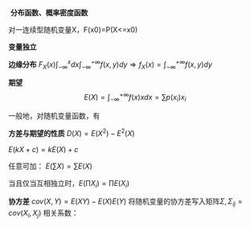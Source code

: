 ​
**分布函数、概率密度函数**

对一连续型随机变量X，F(x0)=P(X<=x0)

**变量独立**


**边缘分布**
$F_X(x)\int_{-\infty}^{x}dx\int_{-\infty}^{+\infty}f(x,y)dy\Rightarrow f_X(x)=\int_{-\infty}^{+\infty}f(x,y)dy$

**期望**
$$
E(X)=\int_{-\infty}^{+\infty}f(x)xdx=\sum p(x_i)x_i
$$


一般地，对随机变量函数，有

**方差与期望的性质**
$D(X)=E(X^2)-E^2(X)$

$E(kX+c)=kE(X)+c$

任意可加：
$E(\sum X)=\sum E(X)$


当且仅当互相独立时，$E(\prod X_i)=\prod E(X_i)$

**协方差**
$cov(X,Y)=E(XY)-E(X)E(Y)$
将随机变量的协方差写入矩阵$\Sigma,\Sigma_{ij}=cov(X_i,X_j)$
相关系数：

​
